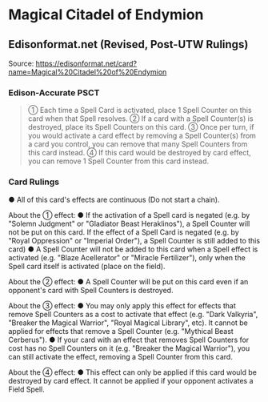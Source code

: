 # Magical Citadel of Endymion

## Edisonformat.net (Revised, Post-UTW Rulings)

Source: https://edisonformat.net/card?name=Magical%20Citadel%20of%20Endymion

### Edison-Accurate PSCT

> ① Each time a Spell Card is activated, place 1 Spell Counter on this card when that Spell resolves.
> ② If a card with a Spell Counter(s) is destroyed, place its Spell Counters on this card.
> ③ Once per turn, if you would activate a card effect by removing a Spell Counter(s) from a card you control, you can remove that many Spell Counters from this card instead.
> ④ If this card would be destroyed by card effect, you can remove 1 Spell Counter from this card instead.

### Card Rulings

● All of this card's effects are continuous (Do not start a chain).

About the ① effect:
● If the activation of a Spell card is negated (e.g. by "Solemn Judgment" or "Gladiator Beast Heraklinos"), a Spell Counter will not be put on this card.
If the effect of a Spell Card is negated (e.g. by "Royal Oppression" or "Imperial Order"), a Spell Counter is still added to this card)
● A Spell Counter will not be added to this card when a Spell effect is activated (e.g. "Blaze Acellerator" or "Miracle Fertilizer"), only when the Spell card itself is activated (place on the field).

About the ② effect:
● A Spell Counter will be put on this card even if an opponent's card with Spell Counters is destroyed.

About the ③ effect:
● You may only apply this effect for effects that remove Spell Counters as a cost to activate that effect (e.g. "Dark Valkyria", "Breaker the Magical Warrior", "Royal Magical Library", etc). It cannot be applied for effects that remove a Spell Counter (e.g. "Mythical Beast Cerberus").
● If your card with an effect that removes Spell Counters for cost has no Spell Counters on it (e.g. "Breaker the Magical Warrior"), you can still activate the effect, removing a Spell Counter from this card.

About the ④ effect:
● This effect can only be applied if this card would be destroyed by card effect. It cannot be applied if your opponent activates a Field Spell.
            